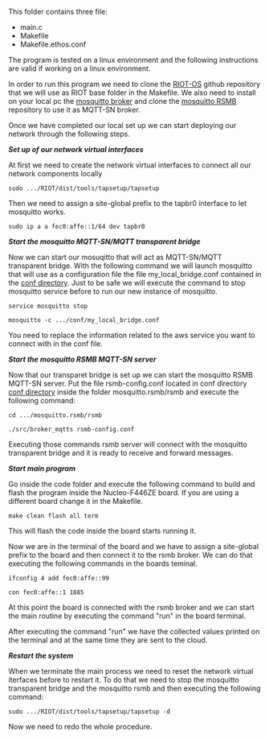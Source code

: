 This folder contains three file:
  - main.c
  - Makefile 
  - Makefile.ethos.conf


The program is tested on a linux environment and the following instructions are valid if working on a linux environment.

In order to run this program we need to clone the [RIOT-OS](https://github.com/RIOT-OS/RIOT) github repository that we will use as RIOT base folder in the Makefile.
We also need to install on your local pc the [mosquitto broker](https://mosquitto.org/) and clone the [mosquitto RSMB](https://github.com/eclipse/mosquitto.rsmb) repository to use it as MQTT-SN broker.

Once we have completed our local set up we can start deploying our network through the following steps.

***Set up of our network virtual interfaces***

At first we need to create the network virtual interfaces to connect all our network components locally

```
sudo .../RIOT/dist/tools/tapsetup/tapsetup
```

Then we need to assign a site-global prefix to the tapbr0 interface to let mosquitto works.

```
sudo ip a a fec0:affe::1/64 dev tapbr0
```

***Start the mosquitto MQTT-SN/MQTT transparent bridge***

Now we can start our mosuqitto that will act as MQTT-SN/MQTT transparent bridge. 
With the following command we will launch mosquitto that will use as a configuration file the file my_local_bridge.conf contained in the [conf directory](https://github.com/FrancescoCrino/water-leakage-detection-system/tree/main/conf).
Just to be safe we will execute the command to stop mosquitto service before to run our new instance of mosquitto.

```
service mosquitto stop

mosquitto -c .../conf/my_local_bridge.conf
```

You need to replace the information related to the aws service you want to connect with in the conf file.

***Start the mosquitto RSMB MQTT-SN server***

Now that our transparet bridge is set up we can start the mosquitto RSMB MQTT-SN server.
Put the file rsmb-config.conf located in conf directory [conf directory](https://github.com/FrancescoCrino/water-leakage-detection-system/tree/main/conf) inside the folder mosquitto.rsmb/rsmb and execute the following command:


```
cd .../mosquitto.rsmb/rsmb

./src/broker_mqtts rsmb-config.conf
```

Executing those commands rsmb server will connect with the mosquitto transparent bridge and it is ready to receive and forward messages.


***Start main program***

Go inside the code folder and execute the following command to build and flash the program inside the Nucleo-F446ZE board.
If you are using a different board change it in the Makefile.

```
make clean flash all term
```

This will flash the code inside the board starts running it. 

Now we are in the terminal of the board and we have to assign a site-global prefix to the board and then connect it to the rsmb broker.
We can do that executing the following commands in the boards teminal.


```
ifconfig 4 add fec0:affe::99

con fec0:affe::1 1885
```

At this point the board is connected with the rsmb broker and we can start the main routine by executing the command "run" in the board terminal.

After executing the command "run" we have the collected values printed on the terminal and at the same time they are sent to the cloud.

***Restart the system***

When we terminate the main process we need to reset the network virtual iterfaces before to restart it.
To do that we need to stop the mosquitto transparent bridge and the mosquitto rsmb and then executing the following command:

```
sudo .../RIOT/dist/tools/tapsetup/tapsetup -d
```

Now we need to redo the whole procedure.







